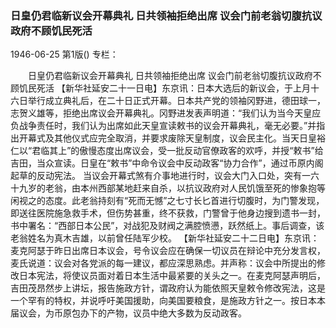 ### 日皇仍君临新议会开幕典礼  日共领袖拒绝出席  议会门前老翁切腹抗议政府不顾饥民死活

1946-06-25
第1版()
专栏：

　　日皇仍君临新议会开幕典礼
    日共领袖拒绝出席
    议会门前老翁切腹抗议政府不顾饥民死活
    【新华社延安二十一日电】东京讯：日本大选后的新议会，于上月十六日举行成立典礼后，在二十日正式开幕。日本共产党的领袖冈野进，德田球一，志贺义雄等，拒绝出席议会开幕典礼。冈野进发表声明道：“我们认为当今天皇应负战争责任时，我们认为出席如此天皇宣读敕书的议会开幕典礼，毫无必要。”并指出开幕式及其他仪式应完全取消，并要求废除天皇制度，议会民主化。当天日皇裕仁以“君临其上”的傲慢态度出席议会，受一批反动官僚政客的欢呼，并授“敕书”给吉田，当众宣读。日皇在“敕书”中命令议会中反动政客“协力合作”，通过币原内阁起草的反动宪法。
    当议会开幕式煞有介事地进行时，议会大门入口处，突有一六十九岁的老翁，由本州西部某地赶来自杀，以抗议政府对人民饥饿至死的惨象抱等闲视之的态度。此老翁持刻有“死而无憾”之七寸长匕首进行切腹时，为门警发现，即送往医院施急救手术，但伤势甚重，终不获救，门警曾于他身边搜到遗书一封，书中署名：“西部日本公民”，对战犯及财阀之满腔愤懑，跃然纸上。事后调查，该老翁姓名为真木吉雄，以前曾任陆军少校。
    【新华社延安二十二日电】东京讯：麦克阿瑟于昨日出席日本议会，号令议会应在确保一切议员在辩论中充分发言权，麦氏说道：议会对各党派的每一建议，都应深思熟虑。并声称：议会中所提出的修改日本宪法，将使议员面对着日本生活中最紧要的关头之一。在麦克阿瑟声明后，吉田茂昂然步上讲坛，报告施政方针，谓政府认为能依照天皇敕令修改宪法，这是一个罕有的特权，并说呼吁美国援助，向美国要粮食，是施政方针之一。按日本本届议会，为币原包办下的产物，议员中绝大多数为反动政客。
